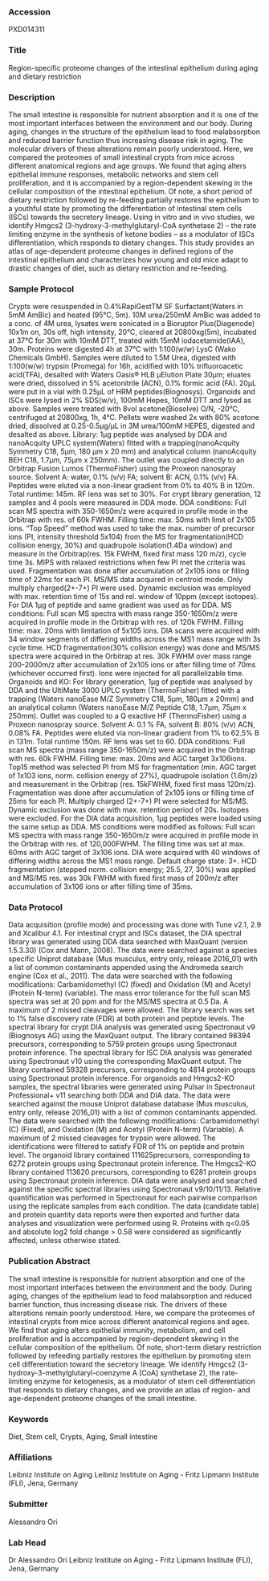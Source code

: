 ### Accession
PXD014311

### Title
Region-specific proteome changes of the intestinal epithelium during aging and dietary restriction

### Description
The small intestine is responsible for nutrient absorption and it is one of the most important interfaces between the environment and our body. During aging, changes in the structure of the epithelium lead to food malabsorption and reduced barrier function thus increasing disease risk in aging. The molecular drivers of these alterations remain poorly understood. Here, we compared the proteomes of small intestinal crypts from mice across different anatomical regions and age groups. We found that aging alters epithelial immune responses, metabolic networks and stem cell proliferation, and it is accompanied by a region-dependent skewing in the cellular composition of the intestinal epithelium. Of note, a short period of dietary restriction followed by re-feeding partially restores the epithelium to a youthful state by promoting the differentiation of intestinal stem cells (ISCs) towards the secretory lineage. Using in vitro and in vivo studies, we identify Hmgcs2 (3-hydroxy-3-methylglutaryl-CoA synthetase 2) – the rate limiting enzyme in the synthesis of ketone bodies – as a modulator of ISCs differentiation, which responds to dietary changes. This study provides an atlas of age-dependent proteome changes in defined regions of the intestinal epithelium and characterizes how young and old mice adapt to drastic changes of diet, such as dietary restriction and re-feeding.

### Sample Protocol
Crypts were resuspended in 0.4%RapiGestTM SF Surfactant(Waters in 5mM AmBic) and heated (95°C, 5m). 10M urea/250mM AmBic was added to a conc. of 4M urea, lysates were sonicated in a Bioruptor Plus(Diagenode) 10x1m on, 30s off, high intensity, 20°C, cleared at 20800xg(5m), incubated at 37°C for 30m with 10mM DTT, treated with 15mM iodacetamide(IAA), 30m. Proteins were digested 4h at 37°C with 1:100(w/w) LysC (Wako Chemicals GmbH). Samples were diluted to 1.5M Urea, digested with 1:100(w/w) trypsin (Promega) for 16h, acidified with 10% trifluoroacetic acid(TFA), desalted with Waters Oasis® HLB µElution Plate 30µm; eluates were dried, dissolved in 5% acetonitrile (ACN), 0.1% formic acid (FA). 20μL were put in a vial with 0.25μL of HRM peptides(Biognosys). Organoids and ISCs were lysed in 2% SDS(w/v), 100mM Hepes, 10mM DTT and lysed as above. Samples were treated with 8vol acetone(Biosolve) O/N, -20°C, centrifuged at 20800xg, 1h, 4°C. Pellets were washed 2x with 80% acetone dried, dissolved at 0.25-0.5µg/µL in 3M urea/100mM HEPES, digested and desalted as above. Library: 1µg peptide was analysed by DDA and nanoAcquity UPLC system(Waters) fitted with a trapping(nanoAcquity Symmetry C18, 5µm, 180 µm x 20 mm) and analytical column (nanoAcquity BEH C18, 1.7µm, 75µm x 250mm). The outlet was coupled directly to an Orbitrap Fusion Lumos (ThermoFisher) using the Proxeon nanospray source. Solvent A: water, 0.1% (v/v) FA; solvent B: ACN, 0.1% (v/v) FA. Peptides were eluted via a non-linear gradient from 0% to 40% B in 120m. Total runtime: 145m. RF lens was set to 30%. For crypt library generation, 12 samples and 4 pools were measured in DDA mode. DDA conditions:  Full scan MS spectra with 350-1650m/z were acquired in profile mode in the Orbitrap with res. of 60k FWHM. Filling time: max. 50ms with limit of 2x105 ions. “Top Speed” method was used to take the max. number of precursor ions (PI, intensity threshold 5x104) from the MS for fragmentation(HCD collision energy, 30%) and quadrupole isolation(1.4Da window) and measure in the Orbitrap(res. 15k FWHM, fixed first mass 120 m/z), cycle time 3s. MIPS with relaxed restrictions when few PI met the criteria was used. Fragmentation was done after accumulation of 2x105 ions or filling time of 22ms for each PI. MS/MS data acquired in centroid mode. Only multiply charged(2+-7+) PI were used. Dynamic exclusion was employed with max. retention time of 15s and rel. window of 10ppm (except isotopes). For DIA 1µg of peptide and same gradient was used as for DDA. MS conditions: Full scan MS spectra with mass range 350-1650m/z were acquired in profile mode in the Orbitrap with res. of 120k FWHM. Filling time: max. 20ms with limitation of 5x105 ions. DIA scans were acquired with 34 window segments of differing widths across the MS1 mass range with 3s cycle time. HCD fragmentation(30% collision energy) was done and MS/MS spectra were acquired in the Orbitrap at res. 30k FWHM over mass range 200-2000m/z after accumulation of 2x105 ions or after filling time of 70ms (whichever occurred first). Ions were injected for all parallelizable time. Organoids and KO: For library generation, 1µg of peptide was analysed by DDA and the UltiMate 3000 UPLC system (ThermoFisher) fitted with a trapping (Waters nanoEase M/Z Symmetry C18, 5µm, 180µm x 20mm) and an analytical column (Waters nanoEase M/Z Peptide C18, 1.7µm, 75µm x 250mm). Outlet was coupled to a Q exactive HF (ThermoFisher) using a Proxeon nanospray source. Solvent A: 0.1 % FA, solvent B: 80% (v/v) ACN, 0.08% FA. Peptides were eluted via non-linear gradient from 1% to 62.5% B in 131m. Total runtime 150m. RF lens was set to 60. DDA conditions: Full scan MS spectra (mass range 350-1650m/z) were acquired in the Orbitrap with res. 60k FWHM. Filling time: max. 20ms and AGC target 3x106ions. Top15 method was selected PI from MS for fragmentation (min. AGC target of 1x103 ions, norm. collision energy of 27%), quadrupole isolation (1.6m/z) and measurement in the Orbitrap (res. 15kFWHM, fixed first mass 120m/z). Fragmentation was done after accumulation of 2x105 ions or filling time of 25ms for each PI. Multiply charged (2+-7+) PI were selected for MS/MS. Dynamic exclusion was done with max. retention period of 20s. Isotopes were excluded. For the DIA data acquisition, 1µg peptides were loaded using the same setup as DDA. MS conditions were modified as follows: Full scan MS spectra with mass range 350-1650m/z were acquired in profile mode in the Orbitrap with res. of 120,000FWHM.  The filling time was set at max. 60ms with AGC target of 3x106 ions.  DIA were acquired with 40 windows of differing widths across the MS1 mass range. Default charge state: 3+. HCD fragmentation (stepped norm. collision energy; 25.5, 27, 30%) was applied and MS/MS res. was 30k FWHM with fixed first mass of 200m/z after accumulation of 3x106 ions or after filling time of 35ms.

### Data Protocol
Data acquisition (profile mode) and processing was done with Tune v2.1, 2.9 and Xcalibur 4.1. For intestinal crypt and ISCs dataset, the DIA spectral library was generated using DDA data searched with MaxQuant (version 1.5.3.30) (Cox and Mann, 2008). The data were searched against a species specific Uniprot database (Mus musculus, entry only, release 2016_01) with a list of common contaminants appended using the Andromeda search engine (Cox et al., 2011). The data were searched with the following modifications: Carbamidomethyl (C) (fixed) and Oxidation (M) and Acetyl (Protein N-term) (variable). The mass error tolerance for the full scan MS spectra was set at 20 ppm and for the MS/MS spectra at 0.5 Da. A maximum of 2 missed cleavages were allowed. The library search was set to 1% false discovery rate (FDR) at both protein and peptide levels. The spectral library for crypt DIA analysis was generated using Spectronaut v9 (Biognosys AG) using the MaxQuant output. The library contained 98394 precursors, corresponding to 5759 protein groups using Spectronaut protein inference. The spectral library for ISC DIA analysis was generated using Spectronaut v10 using the corresponding MaxQuant output. The library contained 59328 precursors, corresponding to 4814 protein groups using Spectronaut protein inference.  For organoids and Hmgcs2-KO samples, the spectral libraries were generated using Pulsar in Spectronaut Professional+ v11 searching both DDA and DIA data. The data were searched against the mouse Uniprot database database (Mus musculus, entry only, release 2016_01) with a list of common contaminants appended. The data were searched with the following modifications: Carbamidomethyl (C) (Fixed), and Oxidation (M) and Acetyl (Protein N-term) (Variable). A maximum of 2 missed cleavages for trypsin were allowed. The identifications were filtered to satisfy FDR of 1% on peptide and protein level. The organoid library contained 111625precursors, corresponding to 6272 protein groups using Spectronaut protein inference. The Hmgcs2-KO library contained 113620 precursors, corresponding to 6281 protein groups using Spectronaut protein inference.   DIA data were analysed and searched against the specific spectral libraries using Spectronaut v9/10/11/13. Relative quantification was performed in Spectronaut for each pairwise comparison using the replicate samples from each condition. The data (candidate table) and protein quantity data reports were then exported and further data analyses and visualization were performed using R. Proteins with q<0.05 and absolute log2 fold change > 0.58 were considered as significantly affected, unless otherwise stated.

### Publication Abstract
The small intestine is responsible for nutrient absorption and one of the most important interfaces between the environment and the body. During aging, changes of the epithelium lead to food malabsorption and reduced barrier function, thus increasing disease risk. The drivers of these alterations remain poorly understood. Here, we compare the proteomes of intestinal crypts from mice across different anatomical regions and ages. We find that aging alters epithelial immunity, metabolism, and cell proliferation and is accompanied by region-dependent skewing in the cellular composition of the epithelium. Of note, short-term dietary restriction followed by refeeding partially restores the epithelium by promoting stem cell differentiation toward the secretory lineage. We identify Hmgcs2 (3-hydroxy-3-methylglutaryl-coenzyme A [CoA] synthetase 2), the rate-limiting enzyme for ketogenesis, as a modulator of stem cell differentiation that responds to dietary changes, and we provide an atlas of region- and age-dependent proteome changes of the small intestine.

### Keywords
Diet, Stem cell, Crypts, Aging, Small intestine

### Affiliations
Leibniz Institute on Aging
Leibniz Institute on Aging - Fritz Lipmann Institute (FLI), Jena, Germany

### Submitter
Alessandro Ori

### Lab Head
Dr Alessandro Ori
Leibniz Institute on Aging - Fritz Lipmann Institute (FLI), Jena, Germany


